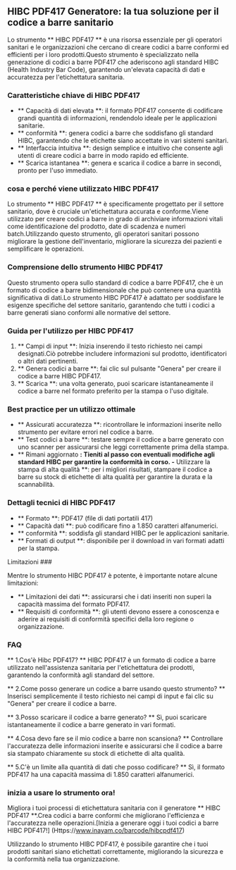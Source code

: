 ## HIBC PDF417 Generatore: la tua soluzione per il codice a barre sanitario

Lo strumento ** HIBC PDF417 ** è una risorsa essenziale per gli operatori sanitari e le organizzazioni che cercano di creare codici a barre conformi ed efficienti per i loro prodotti.Questo strumento è specializzato nella generazione di codici a barre PDF417 che aderiscono agli standard HIBC (Health Industry Bar Code), garantendo un'elevata capacità di dati e accuratezza per l'etichettatura sanitaria.

### Caratteristiche chiave di HIBC PDF417

- ** Capacità di dati elevata **: il formato PDF417 consente di codificare grandi quantità di informazioni, rendendolo ideale per le applicazioni sanitarie.
- ** conformità **: genera codici a barre che soddisfano gli standard HIBC, garantendo che le etichette siano accettate in vari sistemi sanitari.
- ** Interfaccia intuitiva **: design semplice e intuitivo che consente agli utenti di creare codici a barre in modo rapido ed efficiente.
- ** Scarica istantanea **: genera e scarica il codice a barre in secondi, pronto per l'uso immediato.

### cosa e perché viene utilizzato HIBC PDF417

Lo strumento ** HIBC PDF417 ** è specificamente progettato per il settore sanitario, dove è cruciale un'etichettatura accurata e conforme.Viene utilizzato per creare codici a barre in grado di archiviare informazioni vitali come identificazione del prodotto, date di scadenza e numeri batch.Utilizzando questo strumento, gli operatori sanitari possono migliorare la gestione dell'inventario, migliorare la sicurezza dei pazienti e semplificare le operazioni.

### Comprensione dello strumento HIBC PDF417

Questo strumento opera sullo standard di codice a barre PDF417, che è un formato di codice a barre bidimensionale che può contenere una quantità significativa di dati.Lo strumento HIBC PDF417 è adattato per soddisfare le esigenze specifiche del settore sanitario, garantendo che tutti i codici a barre generati siano conformi alle normative del settore.

### Guida per l'utilizzo per HIBC PDF417

1. ** Campi di input **: Inizia inserendo il testo richiesto nei campi designati.Ciò potrebbe includere informazioni sul prodotto, identificatori o altri dati pertinenti.
2. ** Genera codici a barre **: fai clic sul pulsante "Genera" per creare il codice a barre HIBC PDF417.
3. ** Scarica **: una volta generato, puoi scaricare istantaneamente il codice a barre nel formato preferito per la stampa o l'uso digitale.

### Best practice per un utilizzo ottimale

- ** Assicurati accuratezza **: ricontrollare le informazioni inserite nello strumento per evitare errori nel codice a barre.
- ** Test codici a barre **: testare sempre il codice a barre generato con uno scanner per assicurarsi che leggi correttamente prima della stampa.
- ** Rimani aggiornato **: Tieniti al passo con eventuali modifiche agli standard HIBC per garantire la conformità in corso.
-** Utilizzare la stampa di alta qualità **: per i migliori risultati, stampare il codice a barre su stock di etichette di alta qualità per garantire la durata e la scannabilità.

### Dettagli tecnici di HIBC PDF417

- ** Formato **: PDF417 (file di dati portatili 417)
- ** Capacità dati **: può codificare fino a 1.850 caratteri alfanumerici.
- ** conformità **: soddisfa gli standard HIBC per le applicazioni sanitarie.
- ** Formati di output **: disponibile per il download in vari formati adatti per la stampa.

Limitazioni ###

Mentre lo strumento HIBC PDF417 è potente, è importante notare alcune limitazioni:
- ** Limitazioni dei dati **: assicurarsi che i dati inseriti non superi la capacità massima del formato PDF417.
- ** Requisiti di conformità **: gli utenti devono essere a conoscenza e aderire ai requisiti di conformità specifici della loro regione o organizzazione.

### FAQ

** 1.Cos'è Hibc PDF417? **
HIBC PDF417 è un formato di codice a barre utilizzato nell'assistenza sanitaria per l'etichettatura dei prodotti, garantendo la conformità agli standard del settore.

** 2.Come posso generare un codice a barre usando questo strumento? **
Inserisci semplicemente il testo richiesto nei campi di input e fai clic su "Genera" per creare il codice a barre.

** 3.Posso scaricare il codice a barre generato? **
Sì, puoi scaricare istantaneamente il codice a barre generato in vari formati.

** 4.Cosa devo fare se il mio codice a barre non scansiona? **
Controllare l'accuratezza delle informazioni inserite e assicurarsi che il codice a barre sia stampato chiaramente su stock di etichette di alta qualità.

** 5.C'è un limite alla quantità di dati che posso codificare? **
Sì, il formato PDF417 ha una capacità massima di 1.850 caratteri alfanumerici.

### inizia a usare lo strumento ora!

Migliora i tuoi processi di etichettatura sanitaria con il generatore ** HIBC PDF417 **.Crea codici a barre conformi che migliorano l'efficienza e l'accuratezza nelle operazioni.[Inizia a generare oggi i tuoi codici a barre HIBC PDF417!] (Https://www.inayam.co/barcode/hibcpdf417)

Utilizzando lo strumento HIBC PDF417, è possibile garantire che i tuoi prodotti sanitari siano etichettati correttamente, migliorando la sicurezza e la conformità nella tua organizzazione.